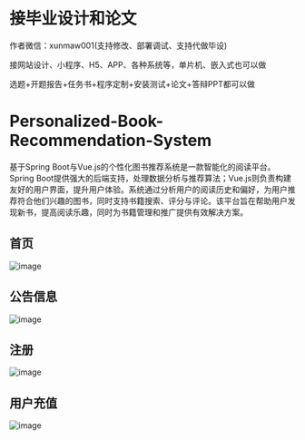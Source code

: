 # 接毕业设计和论文
作者微信：xunmaw001(支持修改、部署调试、支持代做毕设)

接网站设计、小程序、H5、APP、各种系统等，单片机、嵌入式也可以做

选题+开题报告+任务书+程序定制+安装测试+论文+答辩PPT都可以做
# Personalized-Book-Recommendation-System
基于Spring Boot与Vue.js的个性化图书推荐系统是一款智能化的阅读平台。Spring Boot提供强大的后端支持，处理数据分析与推荐算法；Vue.js则负责构建友好的用户界面，提升用户体验。系统通过分析用户的阅读历史和偏好，为用户推荐符合他们兴趣的图书，同时支持书籍搜索、评分与评论。该平台旨在帮助用户发现新书，提高阅读乐趣，同时为书籍管理和推广提供有效解决方案。
## 首页
![image](https://github.com/user-attachments/assets/2113fd55-3920-4e19-8cf4-e2548084a530)
## 公告信息
![image](https://github.com/user-attachments/assets/1b675fe3-4842-42ef-853a-de2b9e7891d2)
## 注册
![image](https://github.com/user-attachments/assets/15f05b63-f8f8-47e3-8cea-38e1c8d3d7f0)
## 用户充值
![image](https://github.com/user-attachments/assets/a3d9f52c-a16b-413a-b345-adf8bc351bba)
